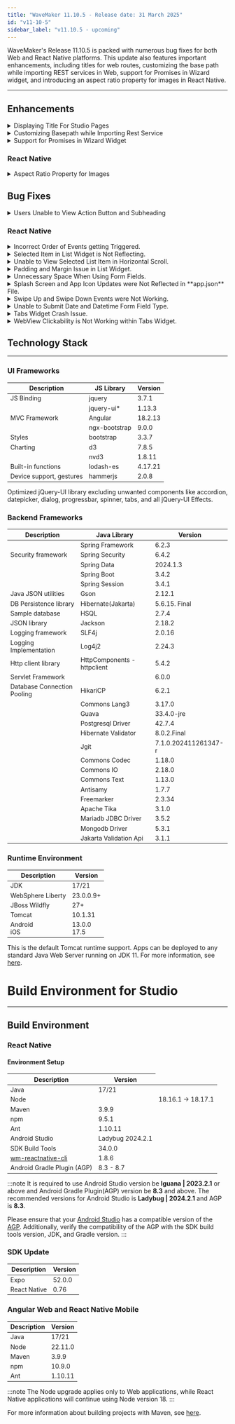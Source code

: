 ```yaml
---
title: "WaveMaker 11.10.5 - Release date: 31 March 2025"
id: "v11-10-5"
sidebar_label: "v11.10.5 - upcoming"
---
```


​WaveMaker's Release 11.10.5 is packed with numerous bug fixes for both Web and React Native platforms. This update also features important enhancements, including titles for web routes, customizing the base path while importing REST services in Web, support for Promises in Wizard widget, and introducing an aspect ratio property for images in React Native.

---

## Enhancements

<details><summary> Displaying Title For Studio Pages </summary>

With this release, we have introduced a new option to export the project resources, **Project as Angular ZIP**. This generated zip file contains UI resources of an Angular application which can later be downloaded helping users to use the neccessary UI resources outside the studio.

![](/learn/assets/project-as-zip.png)

</details>

<details><summary> Customizing Basepath while Importing Rest Service </summary>

In this release, we have enabled users to customize the basepath of the rest services while importing. Currently, the endpoints of the deployed services look like this,  

`cloud.wavemakeronline.com/[TEAMS_NAME]/[APPLICATION_NAME]/`

Now, when a webservice is imported, the basepath is taken as the [TEAMS_NAME] and rest of the URL, `[APPLICATION_NAME]/services/....` is the Java layer.

With this enhancement, users will be able to avoid any issues that might arise when changing the application name as the application name is hardcoded in the Java service layer.

</details>

<details><summary> Support for Promises in Wizard Widget</summary>

In the Wizard widget, users previously had to manually trigger API calls when attempting to navigate to the next step, if the **Next** callback returned false. With the current change, Promises have been integrated into the Next callback. This allows for asynchronous checks before proceeding, enabling users to skip the current step and move forward seamlessly.

</details>

### React Native

<details><summary> Aspect Ratio Property for Images </summary>

​A new property, aspectRatio, has been introduced to the Picture widget, allowing users to bypass the default natural width and height calculations. 

**Example:** By specifying an aspect ratio, users can set one dimension, such as width: 100%, and the other dimension, height, will be automatically calculated and rendered based on the provided aspect ratio.

</details>


## Bug Fixes

<details><summary>Users Unable to View Action Button and Subheading</summary>

In the Data Table widget, it was observed that the users were unable to view new action button and subheading upon binding with variable.

</details>


### React Native

<details><summary> Incorrect Order of Events getting Triggered. </summary>

An issue was observed and fixed in case of Form field where the On blur event was getting triggered before the On change event.

</details>

<details><summary> Selected Item in List Widget is Not Reflecting. </summary>

In case of List widget, the UI was not reflecting the changes upon selecting any item through Script in the list.

</details>

<details><summary> Unable to View Selected List Item in Horizontal Scroll. </summary>

When an item was selected in a horizontally scrolling List widget, the item was not visible within the viewport, because the list does not automatically scroll to bring the selected item into view. Users have to manually scroll the list to see their selection if it's off-screen.

</details>

<details><summary> Padding and Margin Issue in List Widget. </summary>

- In List widget, when applying custom padding and margin to list items, users were unable to override the default padding of 4px and the custom padding was applied on top of the default padding. 
- Additionally, applying margin to a list item was not affect the spacing between adjacent list items. Instead, the margin is applied internally, effectively increasing the padding within the list item's boundaries.

**Example**: Setting margin-right: 10px on a list item behaves like padding-right: 10px, pushing content within the item but not spacing it from the next item.

</details>

<details><summary> Unnecessary Space When Using Form Fields. </summary>

An issue was observed and fixed in iOS applications where the users noticed extra spacing under the input form field when entering any text. This was noticed in the Form widget.

</details>

<details><summary> Splash Screen and App Icon Updates were Not Reflected in **app.json** File. </summary>

When updating the Splash Screen or app Icon through the studio interface and running a preview, the corresponding paths in the generated-rn-app's app.json file are not updated. Instead, the app.json continues to reference the default WaveMaker icons. The changes only take effect after manually updating the paths in the app.json file located in the generated-rn-app directory.

</details>

<details><summary> Swipe Up and Swipe Down Events were Not Working. </summary>

An issue was observed where users were unable to swipe up and swipe down page content by applying swipe up and swipe down events. This issue is now fixed.

</details>

<details><summary> Unable to Submit Date and Datetime Form Field Type. </summary>

In case of Live Form and Form widgets, where Form field type was set as date or datetime, users were unable to submit the Form.

</details>

<details><summary> Tabs Widget Crash Issue. </summary>

In Android applications, an issue was observed where the Tabs widget was crashing when the show property of tab panes were bound to a conditional class for determining the visibility of tab panes.

</details>

<details><summary> WebView Clickability is Not Working within Tabs Widget. </summary>

The WebView widget functions correctly (is clickable) when placed in the first tab of the Tabs widget. But from the second tab onwards, the WebView widget becomes non-clickable, rendering its content unresponsive to user interaction.

</details>


## Technology Stack

---

### UI Frameworks

| Description | JS Library | Version |
| --- | --- | --- |
| JS Binding | jquery |  3.7.1 |
|  | jquery-ui* | 1.13.3 |
| MVC Framework | Angular |  18.2.13  |
|  | ngx-bootstrap | 9.0.0 |
| Styles | bootstrap | 3.3.7 |
| Charting | d3 | 7.8.5 |
|  | nvd3 | 1.8.11 |
| Built-in functions | lodash-es | 4.17.21|
| Device support, gestures | hammerjs | 2.0.8 |

Optimized jQuery-UI library excluding unwanted components like accordion, datepicker, dialog, progressbar, spinner, tabs, and all jQuery-UI Effects.


### Backend Frameworks

| Description | Java Library | Version |
| --- | --- |--------------------|
|  | Spring Framework | 6.2.3 |
| Security framework | Spring Security | 6.4.2  |
|  | Spring Data |  2024.1.3 |
|  | Spring Boot |   3.4.2 |
|  | Spring Session | 3.4.1 |
| Java JSON utilities | Gson  |  2.12.1 |
| DB Persistence library | Hibernate(Jakarta) | 5.6.15. Final   |
| Sample database | HSQL | 2.7.4 |
| JSON library | Jackson |  2.18.2 |
| Logging framework | SLF4j | 2.0.16 |
| Logging Implementation | Log4j2 | 2.24.3 |
| Http client library  | HttpComponents -  httpclient |  5.4.2 |
| Servlet Framework |  | 6.0.0 |
| Database Connection Pooling | HikariCP | 6.2.1  |
|  | Commons Lang3 | 3.17.0  |
|  | Guava | 33.4.0-jre |
|  | Postgresql Driver  | 42.7.4  |
|  | Hibernate Validator | 8.0.2.Final |
|  | Jgit | 7.1.0.202411261347-r |
|  | Commons Codec | 1.18.0 |
|  | Commons IO | 2.18.0 |
|  | Commons Text | 1.13.0 |
|  | Antisamy | 1.7.7 |
|  | Freemarker | 2.3.34 |
|  | Apache Tika | 3.1.0 |
|  | Mariadb JDBC Driver | 3.5.2 |
|  | Mongodb Driver | 5.3.1 |
|  | Jakarta Validation Api | 3.1.1 |


### Runtime Environment

| Description | Version |
| --- | --- |
| JDK | 17/21 |
| WebSphere Liberty | 23.0.0.9+ |
| JBoss Wildfly | 27+ |
| Tomcat | 10.1.31 |
| Android <br/> iOS | 13.0.0 <br/> 17.5 |

This is the default Tomcat runtime support. Apps can be deployed to any standard Java Web Server running on JDK 11. For more information, see [here](/learn/app-development/deployment/deployment-web-server).


# Build Environment for Studio
---

## Build Environment

### React Native

#### Environment Setup

|Description|	Version|
|---|---|
|Java | 17/21 |
|Node|  <td className="versiontdbgcolor">18.16.1 -> 18.17.1</td> |
|Maven| 3.9.9 |
|npm | 9.5.1 |
|Ant| 1.10.11|
| Android Studio | Ladybug 2024.2.1 |
| SDK Build Tools | 34.0.0|
| [wm-reactnative-cli](https://www.npmjs.com/package/@wavemaker/wm-reactnative-cli) | 1.8.6 |
| Android Gradle Plugin (AGP) | 8.3 - 8.7 |

:::note
It is required to use Android Studio version be **Iguana | 2023.2.1** or above and Android Gradle Plugin(AGP) version be **8.3** and above. The recommended versions for Android Studio is **Ladybug | 2024.2.1** and AGP is **8.3**.

Please ensure that your [Android Studio](https://developer.android.com/studio/releases#android_gradle_plugin_and_android_studio_compatibility) has a compatible version of the [AGP](https://developer.android.com/build/releases/past-releases/agp-8-3-0-release-notes#compatibility). Additionally, verify the compatibility of the AGP with the SDK build tools version, JDK, and Gradle version.
:::

### SDK Update

|Description|	Version|
|---|---|
| Expo | 52.0.0 |
| React Native | 0.76 |

### Angular Web and React Native Mobile

|Description|	Version|
|---|---|
|Java | 17/21 |
|Node| 22.11.0 |
|Maven| 3.9.9 |
|npm | 10.9.0 |
|Ant| 1.10.11|

:::note
The Node upgrade applies only to Web applications, while React Native applications will continue using Node version 18.
:::

For more information about building projects with Maven, see [here](/learn/app-development/deployment/building-with-maven).
